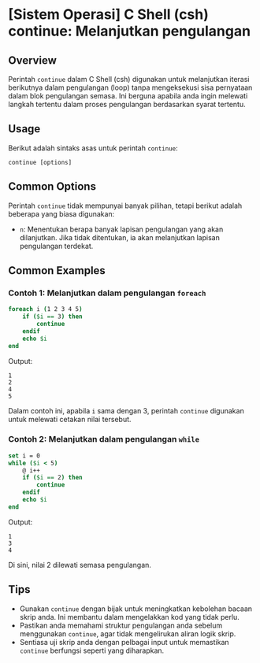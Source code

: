 # [Sistem Operasi] C Shell (csh) continue: Melanjutkan pengulangan

## Overview
Perintah `continue` dalam C Shell (csh) digunakan untuk melanjutkan iterasi berikutnya dalam pengulangan (loop) tanpa mengeksekusi sisa pernyataan dalam blok pengulangan semasa. Ini berguna apabila anda ingin melewati langkah tertentu dalam proses pengulangan berdasarkan syarat tertentu.

## Usage
Berikut adalah sintaks asas untuk perintah `continue`:

```
continue [options]
```

## Common Options
Perintah `continue` tidak mempunyai banyak pilihan, tetapi berikut adalah beberapa yang biasa digunakan:

- `n`: Menentukan berapa banyak lapisan pengulangan yang akan dilanjutkan. Jika tidak ditentukan, ia akan melanjutkan lapisan pengulangan terdekat.

## Common Examples

### Contoh 1: Melanjutkan dalam pengulangan `foreach`
```csh
foreach i (1 2 3 4 5)
    if ($i == 3) then
        continue
    endif
    echo $i
end
```
Output:
```
1
2
4
5
```
Dalam contoh ini, apabila `i` sama dengan 3, perintah `continue` digunakan untuk melewati cetakan nilai tersebut.

### Contoh 2: Melanjutkan dalam pengulangan `while`
```csh
set i = 0
while ($i < 5)
    @ i++
    if ($i == 2) then
        continue
    endif
    echo $i
end
```
Output:
```
1
3
4
```
Di sini, nilai 2 dilewati semasa pengulangan.

## Tips
- Gunakan `continue` dengan bijak untuk meningkatkan kebolehan bacaan skrip anda. Ini membantu dalam mengelakkan kod yang tidak perlu.
- Pastikan anda memahami struktur pengulangan anda sebelum menggunakan `continue`, agar tidak mengelirukan aliran logik skrip.
- Sentiasa uji skrip anda dengan pelbagai input untuk memastikan `continue` berfungsi seperti yang diharapkan.
